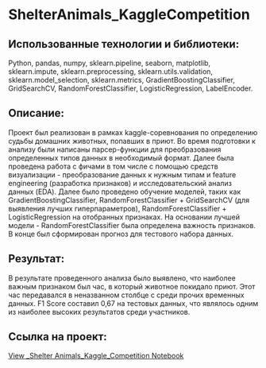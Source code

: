 # ShelterAnimals_KaggleCompetition
## Использованные технологии и библиотеки:
Python, pandas, numpy, sklearn.pipeline, seaborn, matplotlib, sklearn.impute,  sklearn.preprocessing, sklearn.utils.validation, sklearn.model_selection, sklearn.metrics,  GradientBoostingClassifier, GridSearchCV, RandomForestClassifier, LogisticRegression, LabelEncoder.

## Описание:
Проект был реализован в рамках kaggle-соревнования по определению судьбы домашних животных, попавших в приют. 
Во время подготовки к анализу были написаны парсер-функции для преобразования определенных типов данных в необходимый формат. Далее была проведена работа с фичами в том числе с помощью средств визуализации - преобразование данных к нужным типам и feature engineering (разработка признаков) и исследовательский анализ данных (EDA). Далее было проведено обучение моделей, таких как GradientBoostingClassifier, RandomForestClassifier + GridSearchCV (для выявления лучших гиперпараметров), RandomForestClassifier + LogisticRegression на отобранных признаках. На основании лучшей модели - RandomForestClassifier была определена важность признаков. В конце был сформирован прогноз для тестового набора данных.

## Результат:
В результате проведенного анализа было выявлено, что наиболее важным признаком был час, в который животное покидало приют. Этот час передавался в неназванном столбце с среди прочих временных данных.
F1 Score составил 0,67 на тестовых данных, что являлось одним из наиболее высоких результатов среди участников.

## Ссылка на проект:
[View _Shelter Animals_Kaggle_Competition Notebook](./)
